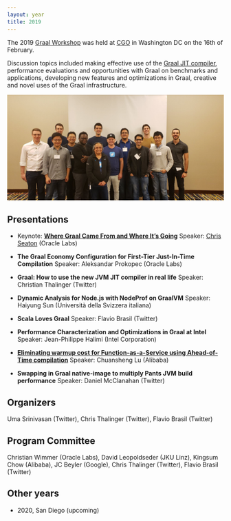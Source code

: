 ```yaml
---
layout: year
title: 2019
---
```


The 2019 [Graal Workshop](/) was held at [CGO](http://cgo.org/cgo2019/) in
Washington DC on the 16th of February.

Discussion topics included making effective use of the [Graal JIT
compiler](https://github.com/oracle/graal), performance evaluations and
opportunities with Graal on benchmarks and applications, developing new
features and optimizations in Graal, creative and novel uses of the Graal
infrastructure.

<img src="group.jpeg" class="rounded img-fluid">

## Presentations

* Keynote: **[Where Graal Came From and Where It’s Going](graal-from-and-going.pdf)** Speaker: [Chris Seaton](https://chrisseaton.com) (Oracle Labs)

* **The Graal Economy Configuration for First-Tier Just-In-Time Compilation** Speaker: Aleksandar Prokopec (Oracle Labs)

* **Graal: How to use the new JVM JIT compiler in real life** Speaker: Christian Thalinger (Twitter)

* **Dynamic Analysis for Node.js with NodeProf on GraalVM** Speaker: Haiyung Sun (Università della Svizzera italiana)

* **Scala Loves Graal** Speaker: Flavio Brasil (Twitter)

* **Performance Characterization and Optimizations in Graal at Intel** Speaker: Jean-Philippe Halimi (Intel Corporation)

* **[Eliminating warmup cost for Function-as-a-Service using Ahead-of-Time compilation](FaaS-and-Dynamic-AOT.pdf)** Speaker: Chuansheng Lu (Alibaba)

* **Swapping in Graal native-image to multiply Pants JVM build performance** Speaker: Daniel McClanahan (Twitter)

## Organizers

Uma Srinivasan (Twitter),
Chris Thalinger (Twitter),
Flavio Brasil (Twitter)

## Program Committee

Christian Wimmer (Oracle Labs),
David Leopoldseder (JKU Linz),
Kingsum Chow (Alibaba),
JC Beyler (Google),
Chris Thalinger (Twitter),
Flavio Brasil (Twitter)

## Other years

* 2020, San Diego (upcoming)
